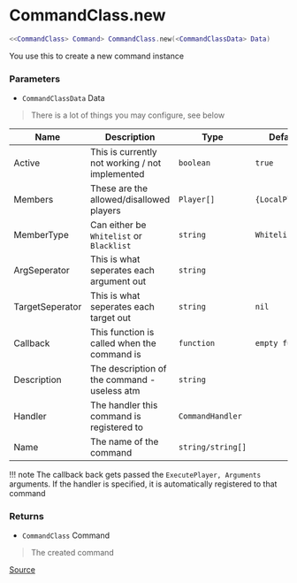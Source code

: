 # CommandClass.new
```lua
<<CommandClass> Command> CommandClass.new(<CommandClassData> Data)
```
You use this to create a new command instance

### Parameters
* `CommandClassData` Data
> There is a lot of things you may configure, see below

| Name            | Description                                           | Type              | Default         | Required   |
| --------------- | ----------------------------------------------------- | ----------------- | --------------- | ---------- |
| Active          | This is currently not working / not implemented       | `boolean`         | `true`          | `NO`       |
| Members         | These are the allowed/disallowed players              | `Player[]`        | `{LocalPlayer}` | `NO`       |
| MemberType      | Can either be `Whitelist` or `Blacklist`              | `string`          | `Whitelist`     | `NO`       |
| ArgSeperator    | This is what seperates each argument out              | `string`          |                 | `NO`       |
| TargetSeperator | This is what seperates each target out                | `string`          | `nil`           | `NO`       |
| Callback        | This function is called when the command is           | `function`        | `empty func`    | `NO`       |
| Description     | The description of the command - useless atm          | `string`          |                 | `NO`       |
| Handler         | The handler this command is registered to             | `CommandHandler`  |                 | `NO`       |
| Name            | The name of the command                               | `string/string[]` |                 | `YES`      |

!!! note
    The callback back gets passed the `ExecutePlayer, Arguments` arguments.
    If the handler is specified, it is automatically registered to that command

### Returns
* `CommandClass` Command
> The created command

[Source](https://github.com/Stefanuk12/ROBLOX/blob/master/Universal/Commands/Module.lua#L172)